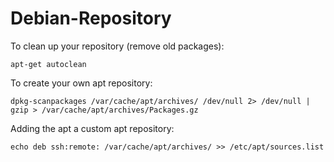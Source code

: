# Debian-Repository

To clean up your repository (remove old packages):

    apt-get autoclean

To create your own apt repository:

    dpkg-scanpackages /var/cache/apt/archives/ /dev/null 2> /dev/null | gzip > /var/cache/apt/archives/Packages.gz

Adding the apt a custom apt repository:

    echo deb ssh:remote: /var/cache/apt/archives/ >> /etc/apt/sources.list
